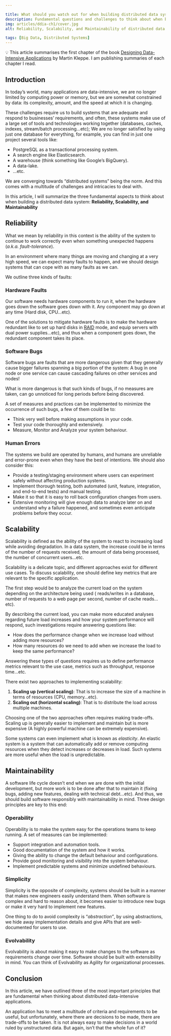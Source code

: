 ```yaml
---

title: What should you watch out for when building distributed data systems?
description: Fundamental questions and challenges to think about when building a distributed data system.
img: articles/ddia-ch1/cover.jpg
alt: Reliability, Scalability, and Maintainability of distributed data systems

tags: [Big Data, Distributed Systems]
---
```


<note>
        💡 This article summarises the first chapter of the book <a href="https://www.amazon.com/Designing-Data-Intensive-Applications-Reliable-Maintainable/dp/1449373321/ref=sr_1_1?crid=3NJT47VKRLNUI&keywords=designing+data-intensive+applications&qid=1656192466&sprefix=fluent+pyth%2Caps%2C549&sr=8-1">Designing Data-Intensive Applications</a> by Martin Kleppe. I am publishing summaries of each chapter I read.
</note>

## Introduction

In today’s world, many applications are data-intensive, we are no longer limited by computing power or memory, but we are somewhat constrained by data: its complexity, amount, and the speed at which it is changing.

These challenges require us to build systems that are adequate and respond to businesses’ requirements, and often, these systems make use of a large set of tools and technologies working together (databases, caches, indexes, stream/batch processing…etc); We are no longer satisfied by using just one database for everything, for example, you can find in just one project several tools like:

- PostgreSQL as a transactional processing system.
- A search engine like Elasticsearch.
- A warehouse (think something like Google’s BigQuery).
- A data-lake.
- …etc.

We are converging towards “distributed systems” being the norm. And this comes with a multitude of challenges and intricacies to deal with.

In this article, I will summarize the three fundamental aspects to think about when building a distributed data system: **Reliability, Scalability, and Maintainability**

## Reliability

What we mean by reliability in this context is the ability of the system to continue to work correctly even when something unexpected happens (*a.k.a. fault-tolerance*).

In an environment where many things are moving and changing at a very high speed, we can expect many faults to happen, and we should design systems that can cope with as many faults as we can.

We outline three kinds of faults:

### Hardware Faults

Our software needs hardware components to run it, when the hardware goes down the software goes down with it. Any component may go down at any time (Hard disk, CPU…etc).

One of the solutions to mitigate hardware faults is to make the hardware redundant like to set up hard disks in [RAID](https://en.wikipedia.org/wiki/RAID) mode, and equip servers with dual power supplies…etc), and thus when a component goes down, the redundant component takes its place.

### Software Bugs

Software bugs are faults that are more dangerous given that they generally cause bigger failures spanning a big portion of the system: A bug in one node or one service can cause cascading failures on other services and nodes!

What is more dangerous is that such kinds of bugs, if no measures are taken, can go unnoticed for long periods before being discovered.

A set of measures and practices can be implemented to minimize the occurrence of such bugs, a few of them could be to:

- Think very well before making assumptions in your code.
- Test your code thoroughly and extensively.
- Measure, Monitor and Analyze your system behaviour.

### Human Errors

The systems we build are operated by humans, and humans are unreliable and error-prone even when they have the best of intentions. We should also consider this:

- Provide a testing/staging environment where users can experiment safely without affecting production systems.
- Implement thorough testing, both automated (unit, feature, integration, and end-to-end tests) and manual testing.
- Make it so that it is easy to roll back configuration changes from users.
- Extensive monitoring will give enough data to analyze later on and understand why a failure happened, and sometimes even anticipate problems before they occur.

## Scalability

Scalability is defined as the ability of the system to react to increasing load while avoiding degradation. In a data system, the increase could be in terms of the number of requests received, the amount of data being processed, the number of concurrent users…etc.

Scalability is a delicate topic, and different approaches exist for different use cases. To discuss scalability, one should define key metrics that are relevant to the specific application.

The first step would be to analyze the current load on the system depending on the architecture being used ( reads/writes in a database, number of requests to a web page per second, number of cache reads…etc).

By describing the current load, you can make more educated analyses regarding future load increases and how your system performance will respond, such investigations require answering questions like:

- How does the performance change when we increase load without adding more resources?
- How many resources do we need to add when we increase the load to keep the same performance?

Answering these types of questions requires us to define performance metrics relevant to the use case, metrics such as throughput, response time…etc.

There exist two approaches to implementing scalability:

1. **Scaling up (vertical scaling)**: That is to increase the size of a machine in terms of resources (CPU, memory…etc).
2. **Scaling out (horizontal scaling)**: That is to distribute the load across multiple machines.

Choosing one of the two approaches often requires making trade-offs. Scaling up is generally easier to implement and maintain but is more expensive (A highly powerful machine can be extremely expensive).

Some systems can even implement what is known as *elasticity*. An elastic system is a system that can automatically add or remove computing resources when they detect increases or decreases in load. Such systems are more useful when the load is unpredictable.

## Maintainability

A software life cycle doesn’t end when we are done with the initial development, but more work is to be done after that to maintain it (fixing bugs, adding new features, dealing with technical debt…etc). And thus, we should build software responsibly with maintainability in mind. Three design principles are key to this end:

### Operability

Operability is to make the system easy for the operations teams to keep running. A set of measures can be implemented:

- Support integration and automation tools.
- Good documentation of the system and how it works.
- Giving the ability to change the default behaviour and configurations.
- Provide good monitoring and visibility into the system behaviour.
- Implement predictable systems and minimize undefined behaviours.

### Simplicity

Simplicity is the opposite of complexity, systems should be built in a manner that makes new engineers easily understand them. When software is complex and hard to reason about, it becomes easier to introduce new bugs or make it very hard to implement new features.

One thing to do to avoid complexity is “*abstraction”*, by using abstractions, we hide away implementation details and give APIs that are well-documented for users to use.

### Evolvability

Evolvability is about making it easy to make changes to the software as requirements change over time. Software should be built with extensibility in mind. You can think of Evolvability as Agility for organizational processes.

## Conclusion

In this article, we have outlined three of the most important principles that are fundamental when thinking about distributed data-intensive applications.

An application has to meet a multitude of criteria and requirements to be useful, but unfortunately, where there are decisions to be made, there are trade-offs to be taken. It is not always easy to make decisions in a world ruled by unstructured data. But again, isn’t that the whole fun of it?
